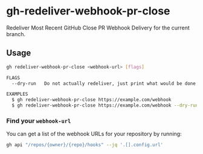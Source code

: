 # gh-redeliver-webhook-pr-close

Redeliver Most Recent GitHub Close PR Webhook Delivery for the current branch.

## Usage

```bash
gh redeliver-webhook-pr-close <webhook-url> [flags]

FLAGS
  --dry-run   Do not actually redeliver, just print what would be done.

EXAMPLES
  $ gh redeliver-webhook-pr-close https://example.com/webhook
  $ gh redeliver-webhook-pr-close https://example.com/webhook --dry-run
```

### Find your `webhook-url`

You can get a list of the webhook URLs for your repository by running:

```bash
gh api "/repos/{owner}/{repo}/hooks" --jq '.[].config.url'
```

